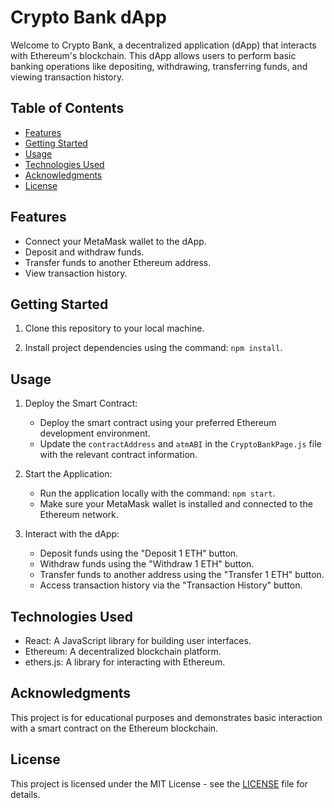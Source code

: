 # Crypto Bank dApp

Welcome to Crypto Bank, a decentralized application (dApp) that interacts with Ethereum's blockchain. This dApp allows users to perform basic banking operations like depositing, withdrawing, transferring funds, and viewing transaction history.

## Table of Contents

- [Features](#features)
- [Getting Started](#getting-started)
- [Usage](#usage)
- [Technologies Used](#technologies-used)
- [Acknowledgments](#acknowledgments)
- [License](#license)

## Features

- Connect your MetaMask wallet to the dApp.
- Deposit and withdraw funds.
- Transfer funds to another Ethereum address.
- View transaction history.

## Getting Started

1. Clone this repository to your local machine.

2. Install project dependencies using the command: `npm install`.

## Usage

1. Deploy the Smart Contract:
   - Deploy the smart contract using your preferred Ethereum development environment.
   - Update the `contractAddress` and `atmABI` in the `CryptoBankPage.js` file with the relevant contract information.

2. Start the Application:
   - Run the application locally with the command: `npm start`.
   - Make sure your MetaMask wallet is installed and connected to the Ethereum network.

3. Interact with the dApp:
   - Deposit funds using the "Deposit 1 ETH" button.
   - Withdraw funds using the "Withdraw 1 ETH" button.
   - Transfer funds to another address using the "Transfer 1 ETH" button.
   - Access transaction history via the "Transaction History" button.

## Technologies Used

- React: A JavaScript library for building user interfaces.
- Ethereum: A decentralized blockchain platform.
- ethers.js: A library for interacting with Ethereum.

## Acknowledgments

This project is for educational purposes and demonstrates basic interaction with a smart contract on the Ethereum blockchain.

## License

This project is licensed under the MIT License - see the [LICENSE](LICENSE) file for details.
